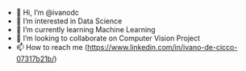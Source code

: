 - 👋 Hi, I’m @ivanodc
- 👀 I’m interested in Data Science
- 🌱 I’m currently learning Machine Learning
- 💞️ I’m looking to collaborate on Computer Vision Project
- 📫 How to reach me (https://www.linkedin.com/in/ivano-de-cicco-07317b21b/)

